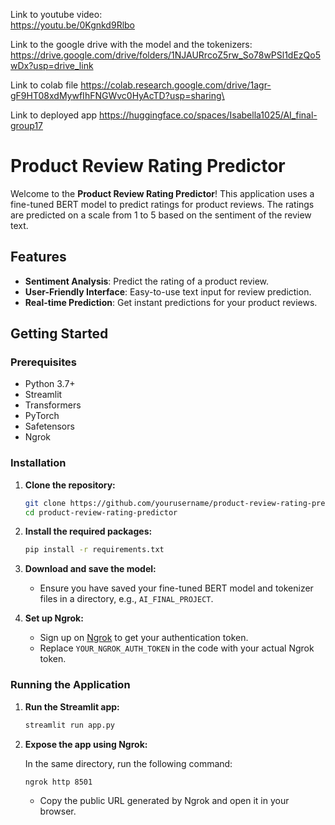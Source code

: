 Link to youtube video:										
https://youtu.be/0Kgnkd9Rlbo

Link to the google drive with the model and the tokenizers:
https://drive.google.com/drive/folders/1NJAURrcoZ5rw_So78wPSl1dEzQo5wDx?usp=drive_link 

Link to colab file
https://colab.research.google.com/drive/1agr-gF9HT08xdMywfIhFNGWvc0HyAcTD?usp=sharing\

Link to deployed app
https://huggingface.co/spaces/Isabella1025/AI_final-group17


# Product Review Rating Predictor

Welcome to the **Product Review Rating Predictor**! This application uses a fine-tuned BERT model to predict ratings for product reviews. The ratings are predicted on a scale from 1 to 5 based on the sentiment of the review text.

## Features

- **Sentiment Analysis**: Predict the rating of a product review.
- **User-Friendly Interface**: Easy-to-use text input for review prediction.
- **Real-time Prediction**: Get instant predictions for your product reviews.

## Getting Started

### Prerequisites

- Python 3.7+
- Streamlit
- Transformers
- PyTorch
- Safetensors
- Ngrok

### Installation

1. **Clone the repository:**

    ```bash
    git clone https://github.com/yourusername/product-review-rating-predictor.git
    cd product-review-rating-predictor
    ```

2. **Install the required packages:**

    ```bash
    pip install -r requirements.txt
    ```

3. **Download and save the model:**

    - Ensure you have saved your fine-tuned BERT model and tokenizer files in a directory, e.g., `AI_FINAL_PROJECT`.

4. **Set up Ngrok:**

    - Sign up on [Ngrok](https://dashboard.ngrok.com/signup) to get your authentication token.
    - Replace `YOUR_NGROK_AUTH_TOKEN` in the code with your actual Ngrok token.

### Running the Application

1. **Run the Streamlit app:**

    ```bash
    streamlit run app.py
    ```

2. **Expose the app using Ngrok:**

    In the same directory, run the following command:

    ```bash
    ngrok http 8501
    ```
    - Copy the public URL generated by Ngrok and open it in your browser.



